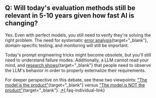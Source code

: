## Q: Will today's evaluation methods still be relevant in 5-10 years given how fast AI is changing?

Yes. Even with perfect models, you still need to verify they're solving the right problem. The need for systematic [error analysis](#q-why-is-error-analysis-so-important-in-llm-evals-and-how-is-it-performed){target="_blank"}, domain-specific testing, and monitoring will still be important.

Today's prompt engineering tricks might become obsolete, but you'll still need to understand failure modes.  Additionally, a LLM cannot read your mind, and [research shows](https://arxiv.org/abs/2404.12272){target="_blank"} that people need to observe the LLM's behavior in order to properly externalize their requirements.

For deeper perspective on this debate, see these two viewpoints: ["The model is the product"](https://m.youtube.com/watch?si=qknrtQeITqJ7VsJH&v=4dUFIRj-BWo&feature=youtu.be){target="_blank"} versus ["The model is NOT the product"](https://www.youtube.com/watch?v=EEw2PpL-_NM){target="_blank"}. [↗](/blog/posts/evals-faq/will-these-evaluation-methods-still-be-relevant-in-5-10-years-given-how-fast-ai-is-changing.html){.faq-individual-link}